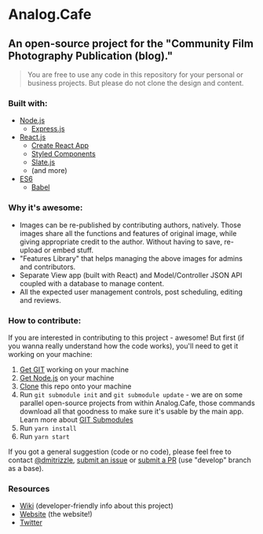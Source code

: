 # Analog.Cafe 
## An open-source project for the "Community Film Photography Publication (blog)."
> You are free to use any code in this repository for your personal or business projects.
> But please do not clone the design and content.

### Built with:
* [Node.js](https://github.com/nodejs/node)
    * [Express.js](https://expressjs.com)
* [React.js](https://github.com/facebook/react)
    * [Create React App](https://github.com/facebookincubator/create-react-app)
    * [Styled Components](https://github.com/styled-components/styled-components)
    * [Slate.js](https://github.com/ianstormtaylor/slate)
    * (and more)
* [ES6](https://github.com/lukehoban/es6features)
    * [Babel](https://github.com/babel/babel)

### Why it's awesome:
* Images can be re-published by contributing authors, natively. Those images share all the functions and features of original image, while giving appropriate credit to the author. Without having to save, re-upload or embed stuff.
* "Features Library" that helps managing the above images for admins and contributors.
* Separate View app (built with React) and Model/Controller JSON API coupled with a database to manage content.
* All the expected user management controls, post scheduling, editing and reviews.

### How to contribute:
If you are interested in contributing to this project - awesome! But first (if you wanna really understand how the code works), you'll need to get it working on your machine:
1. [Get GIT](https://git-scm.com/book/en/v2/Getting-Started-Installing-Git) working on your machine
1. [Get Node.js](https://nodejs.org/en/download/package-manager/) on your machine
1. [Clone](https://help.github.com/articles/cloning-a-repository/) this repo onto your machine
1. Run `git submodule init` and `git submodule update` - we are on some parallel open-source projects from within Analog.Cafe, those commands download all that goodness to make sure it's usable by the main app. Learn more about [GIT Submodules](https://git-scm.com/book/en/v2/Git-Tools-Submodules)
1. Run `yarn install`
1. Run `yarn start`

If you got a general suggestion (code or no code), please feel free to contact [@dmitrizzle](https://twitter.com/dmitrizzle), [submit an issue](https://github.com/dmitrizzle/Analog.Cafe/issues) or [submit a PR](https://help.github.com/articles/about-pull-requests/) (use "develop" branch as a base).

### Resources
* [Wiki](https://github.com/dmitrizzle/Analog.Cafe/wiki) (developer-friendly info about this project)
* [Website](http://analog.cafe) (the website!)
* [Twitter](https://twitter.com/analog_cafe)
